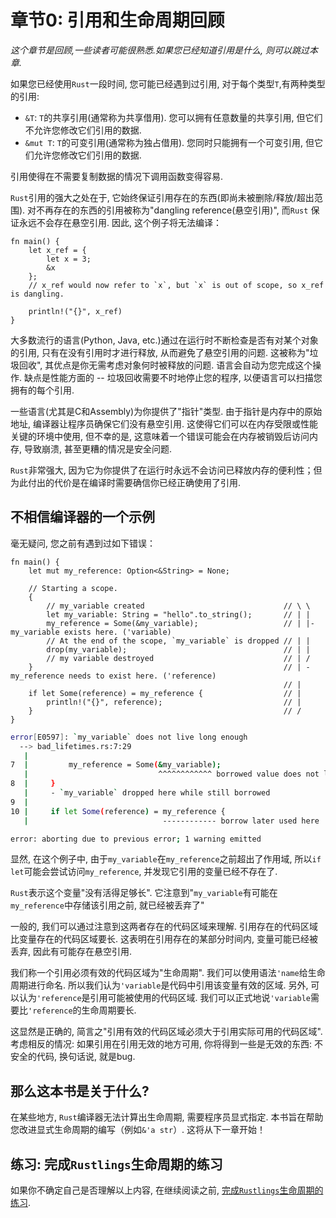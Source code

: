 # 章节0: 引用和生命周期回顾

*这个章节是回顾,一些读者可能很熟悉.如果您已经知道引用是什么, 则可以跳过本章.*

如果您已经使用`Rust`一段时间, 您可能已经遇到过引用, 对于每个类型`T`,有两种类型的引用:

- `&T`: `T`的共享引用(通常称为共享借用). 您可以拥有任意数量的共享引用, 但它们不允许您修改它们引用的数据.
- `&mut T`: `T`的可变引用(通常称为独占借用). 您同时只能拥有一个可变引用, 但它们允许您修改它们引用的数据.

引用使得在不需要复制数据的情况下调用函数变得容易.

`Rust`引用的强大之处在于, 它始终保证引用存在的东西(即尚未被删除/释放/超出范围). 对不再存在的东西的引用被称为"dangling reference(悬空引用)", 而`Rust` 保证永远不会存在悬空引用. 因此, 这个例子将无法编译：

```rust,ignore
fn main() {
    let x_ref = {
        let x = 3;
        &x
    };
    // x_ref would now refer to `x`, but `x` is out of scope, so x_ref is dangling.
   
    println!("{}", x_ref)
}
```

大多数流行的语言(Python, Java, etc.)通过在运行时不断检查是否有对某个对象的引用, 只有在没有引用时才进行释放, 从而避免了悬空引用的问题. 这被称为"垃圾回收", 其优点是你无需考虑对象何时被释放的问题. 语言会自动为您完成这个操作. 缺点是性能方面的 -- 垃圾回收需要不时地停止您的程序, 以便语言可以扫描您拥有的每个引用.

一些语言(尤其是C和Assembly)为你提供了"指针"类型. 由于指针是内存中的原始地址, 编译器让程序员确保它们没有悬空引用. 这使得它们可以在内存受限或性能关键的环境中使用, 但不幸的是, 这意味着一个错误可能会在内存被销毁后访问内存, 导致崩溃, 甚至更糟的情况是安全问题.

`Rust`非常强大, 因为它为你提供了在运行时永远不会访问已释放内存的便利性；但为此付出的代价是在编译时需要确信你已经正确使用了引用.

## 不相信编译器的一个示例

毫无疑问, 您之前有遇到过如下错误：

```rust,ignore
fn main() {
    let mut my_reference: Option<&String> = None;

    // Starting a scope.
    {
        // my_variable created                               // \ \
        let my_variable: String = "hello".to_string();       // | |
        my_reference = Some(&my_variable);                   // | |- my_variable exists here. ('variable)
        // At the end of the scope, `my_variable` is dropped // | |
        drop(my_variable);                                   // | |
        // my variable destroyed                             // | /
    }                                                        // | - my_reference needs to exist here. ('reference)
                                                             // |
    if let Some(reference) = my_reference {                  // |
        println!("{}", reference);                           // |
    }                                                        // /
}
```

```sh
error[E0597]: `my_variable` does not live long enough
  --> bad_lifetimes.rs:7:29
   |
7  |         my_reference = Some(&my_variable);
   |                             ^^^^^^^^^^^^ borrowed value does not live long enough
8  |     }
   |     - `my_variable` dropped here while still borrowed
9  |
10 |     if let Some(reference) = my_reference {
   |                              ------------ borrow later used here

error: aborting due to previous error; 1 warning emitted

```

显然, 在这个例子中, 由于`my_variable`在`my_reference`之前超出了作用域, 所以`if let`可能会尝试访问`my_reference`, 并发现它引用的变量已经不存在了.

`Rust`表示这个变量"没有活得足够长". 它注意到"`my_variable`有可能在`my_reference`中存储该引用之前, 就已经被丢弃了"

一般的, 我们可以通过注意到这两者存在的代码区域来理解. 引用存在的代码区域比变量存在的代码区域要长.
这表明在引用存在的某部分时间内, 变量可能已经被丢弃, 因此有可能存在悬空引用.

我们称一个引用必须有效的代码区域为"生命周期". 我们可以使用语法`'name`给生命周期进行命名.
所以我们认为`'variable`是代码中引用该变量有效的区域.
另外, 可以认为`'reference`是引用可能被使用的代码区域.
我们可以正式地说`'variable`需要比`'reference`的生命周期要长.

这显然是正确的, 简言之"引用有效的代码区域必须大于引用实际可用的代码区域".
考虑相反的情况: 如果引用在引用无效的地方可用, 你将得到一些是无效的东西: 不安全的代码, 换句话说, 就是bug.

## 那么这本书是关于什么?

在某些地方, `Rust`编译器无法计算出生命周期, 需要程序员显式指定. 本书旨在帮助您改进显式生命周期的编写（例如`&'a str`）. 这将从下一章开始！

## 练习: 完成`Rustlings`生命周期的练习

如果你不确定自己是否理解以上内容, 在继续阅读之前, [完成`Rustlings`生命周期的练习](https://github.com/rust-lang/rustlings/tree/main/exercises/lifetimes).
